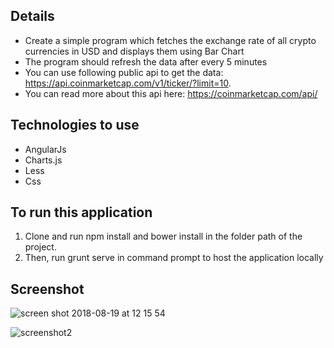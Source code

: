 ## Details
* Create a simple program which fetches the exchange rate of all crypto currencies in USD and displays them using Bar Chart
* The program should refresh the data after every 5 minutes
* You can use following public api to get the data: https://api.coinmarketcap.com/v1/ticker/?limit=10. 
* You can read more about this api here: https://coinmarketcap.com/api/

## Technologies to use
* AngularJs
* Charts.js
* Less
* Css

## To run this application
1. Clone and run npm install and bower install in the folder path of the project.
2. Then, run grunt serve in command prompt to host the application locally

## Screenshot
![screen shot 2018-08-19 at 12 15 54](https://user-images.githubusercontent.com/15166401/44306343-3f813400-a3aa-11e8-8444-cbe63c34e6d3.png)


![screenshot2](https://user-images.githubusercontent.com/15166401/44307929-fbe9f280-a3c8-11e8-819d-08f983b3779d.PNG)
